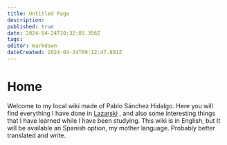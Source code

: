 ```yaml
---
title: Untitled Page
description: 
published: true
date: 2024-04-24T10:32:03.356Z
tags: 
editor: markdown
dateCreated: 2024-04-24T09:12:47.891Z
---
```


# Home
Welcome to my local wiki made of Pablo Sánchez Hidalgo. Here you will find everything I have done in [Lazarski](https://www.lazarski.pl/en) , and also some interesting things that I have learned while I have been studying.
This wiki is in English, but It will be available an Spanish option, my mother language. Probably better translated and write.

